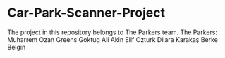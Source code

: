 # Car-Park-Scanner-Project
The project in this repository belongs to The Parkers team. The Parkers: Muharrem Ozan Greens Goktug Ali Akin Elif Ozturk Dilara Karakaş Berke Belgin

